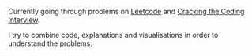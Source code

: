 Currently going through problems on [Leetcode](https://github.com/nikitavoloboev/solutions/tree/master/java/leetcode) and [Cracking the Coding Interview](https://github.com/nikitavoloboev/solutions/tree/master/java/cracking-the-coding-interview).

I try to combine code, explanations and visualisations in order to understand the problems.